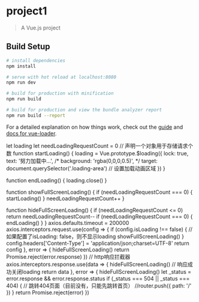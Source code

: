 # project1

> A Vue.js project

## Build Setup

``` bash
# install dependencies
npm install

# serve with hot reload at localhost:8080
npm run dev

# build for production with minification
npm run build

# build for production and view the bundle analyzer report
npm run build --report
```

For a detailed explanation on how things work, check out the [guide](http://vuejs-templates.github.io/webpack/) and [docs for vue-loader](http://vuejs.github.io/vue-loader).


let loading
let needLoadingRequestCount = 0 // 声明一个对象用于存储请求个数
function startLoading() {
    loading = Vue.prototype.$loading({
        lock: true,
        text: '努力加载中...',
        /* background: 'rgba(0,0,0,0.5)', */
        target: document.querySelector('.loading-area') // 设置加载动画区域
    })
}

function endLoading() {
    loading.close()
}

function showFullScreenLoading() {
    if (needLoadingRequestCount === 0) {
        startLoading()
    }
    needLoadingRequestCount++
}

function hideFullScreenLoading() {
    if (needLoadingRequestCount <= 0) return
    needLoadingRequestCount--
    if (needLoadingRequestCount === 0) {
        endLoading()
    }
}
axios.defaults.timeout = 200000
axios.interceptors.request.use(config => {
        if (config.isLoading !== false) { // 如果配置了isLoading: false，则不显示loading
            showFullScreenLoading()
        }
        config.headers['Content-Type'] = 'application/json;charset=UTF-8'
        return config
    }, error => {
        hideFullScreenLoading()
        return Promise.reject(error.response)
    })
    // http响应拦截器
axios.interceptors.response.use(data => {
    hideFullScreenLoading() // 响应成功关闭loading
    return data
}, error => {
    hideFullScreenLoading()
    let _status = error.response && error.response.status
    if (_status === 504 || _status === 404) {
        // 跳转404页面（目前没有，只能先跳转首页）
        //router.push({ path: '/' })
    }
    return Promise.reject(error)
})

